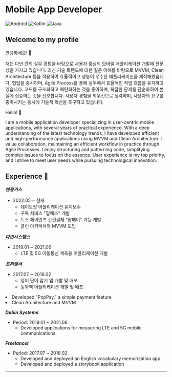 # Mobile App Developer
![Android](https://img.shields.io/badge/-Android-yellowgreen)
![Kotlin](https://img.shields.io/badge/-Kotlin-blue)
![Java](https://img.shields.io/badge/-Java-green)


## Welcome to my profile
안녕하세요! 👋 

저는 다년 간의 실무 경험을 바탕으로 사용자 중심의 모바일 애플리케이션 개발에 전문성을 가지고 있습니다. 최신 기술 트렌드에 대한 깊은 이해를 바탕으로 MVVM, Clean Architecture 등을 적용하여 효율적이고 성능이 우수한 애플리케이션을 제작해왔습니다. 협업을 중시하며, Agile Process를 통해 실무에서 효율적인 작업 흐름을 유지하고 있습니다. 코드를 구조화하고 패턴화하는 것을 좋아하며, 복잡한 문제를 단순화하여 본질에 집중하는 것을 선호합니다. 사용자 경험을 최우선으로 생각하며, 사용자의 요구를 충족시키는 동시에 기술적 혁신을 추구하고 있습니다.</br>

Hello! 👋

I am a mobile application developer specializing in user-centric mobile applications, with several years of practical experience. With a deep understanding of the latest technology trends, I have developed efficient and high-performance applications using MVVM and Clean Architecture. I value collaboration, maintaining an efficient workflow in practice through Agile Processes. I enjoy structuring and patterning code, simplifying complex issues to focus on the essence. User experience is my top priority, and I strive to meet user needs while pursuing technological innovation.</br>


## Experience 🚀

***텐핑거스***

- 2022.05 ~ 현재
    - 데이트팝 어플리케이션 유지보수
    - 구독 서비스 "팝패스" 개발
    - 토스 페이먼츠 간편결제 "팝페이" 기능 개발
    - 클린 아키텍쳐와 MVVM 도입
 

***다빈시스템스***

- 2019.01 ~ 2021.06
    - LTE 및 5G 이동통신 계측용 어플리케이션 개발


***프리랜서***

- 2017.07 ~ 2018.02
    - 영어 단어 암기 앱 개발 및 배포
    - 동화책 어플리케이션 개발 및 배포
 
      
</td>
<td valign="top" width="50%>


***Ten Fingers***

- Period: 2022.05 ~ Present
    - Maintenance of the DatePop application
    - Developed "PopPass," a subscription service
    - Developed "PopPay," a simple payment feature
    - Clean Architecture and MVVM

***Dabin Systems***

- Period: 2019.01 ~ 2021.06
    - Developed applications for measuring LTE and 5G mobile communications

***Freelancer***

- Period: 2017.07 ~ 2018.02
    - Developed and deployed an English vocabulary memorization app
    - Developed and deployed a storybook application

---

<!--
**ok0035/ok0035** is a ✨ _special_ ✨ repository because its `README.md` (this file) appears on your GitHub profile.

Here are some ideas to get you started:

- 🔭 I’m currently working on ...
- 🌱 I’m currently learning ...
- 👯 I’m looking to collaborate on ...
- 🤔 I’m looking for help with ...
- 💬 Ask me about ...
- 📫 How to reach me: ...
- 😄 Pronouns: ...
- ⚡ Fun fact: ...
-->

